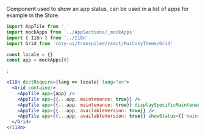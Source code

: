 Component used to show an app status, can be used in
a list of apps for example in the Store.

```jsx
import AppTile from '.'
import mockApps from '../AppSections/_mockApps'
import { I18n } from '../I18n'
import Grid from 'cozy-ui/transpiled/react/MuiCozyTheme/Grid'

const locale = {}
const app = mockApps[0]

;

<I18n dictRequire={lang => locale} lang="en">
  <Grid container>
    <AppTile app={app} />
    <AppTile app={{...app, maintenance: true}} />
    <AppTile app={{...app, maintenance: true}} displaySpecificMaintenanceStyle={true} />
    <AppTile app={{...app, availableVersion: true}} />
    <AppTile app={{...app, availableVersion: true}} showStatus={['maintenance']} />
  </Grid>
</I18n>
```
